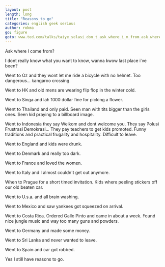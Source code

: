 ```yaml
---
layout: post
length: long
title: "Reasons to go"
categories: english geek serious
author: rokma
go: figure
goto: www.ted.com/talks/taiye_selasi_don_t_ask_where_i_m_from_ask_where_i_m_a_local
---
```

Ask where I come from?

I dont really know what you want to know, wanna kwow last place i've been?

Went to Oz and they wont let me ride a bicycle with no helmet. Too dangerous... kangaroo crossing.

Went to HK and old mens are wearing flip flop in the winter cold.

Went to Singa and lah 1000 dollar fine for picking a flower.

Went to Thailand and only paid. Seen man with tits bigger than the girls ones. Seen kid praying to a billboard image.

Went to Indonesia they say Welkom and dont welcome you. They say Polusi Frustrasi Demokrasi... They pay teachers to get kids promoted. Funny traditions and practical frugality and hospitality. Difficult to leave.

Went to England and kids were drunk.

Went to Denmark and really too dark.

Went to France and loved the women.

Went to Italy and I almost couldn't get out anymore.

When to Prague for a short timed invitation. Kids where peeling stickers off our old beaten car.

Went to U.s.a. and all brain washing.

Went to Mexico and saw yankees got squeezed on arrival.

Went to Costa Rica. Ordered Gallo Pinto and came in about a week. Found nice jungle music and way too many guns and powders.

Went to Germany and made some money.

Went to Sri Lanka and never wanted to leave.

Went to Spain and car got robbed.

Yes I still have reasons to go. 
